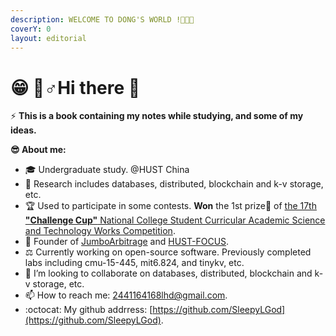 ```yaml
---
description: WELCOME TO DONG'S WORLD !🎉🎉🎉
coverY: 0
layout: editorial
---
```


# 😁 🦸♂Hi there 👋

⚡ **This is a book containing my notes while studying, and some of my ideas.**

**😎 About me:**

* 🎓 Undergraduate study. @HUST China
* 🔭 Research includes databases, distributed, blockchain and k-v storage, etc.
* 🏆 Used to participate in some contests. **Won** the 1st prize🥇 of [the 17th **"Challenge Cup"** National College Student Curricular Academic Science and Technology Works Competition](http://mse.hust.edu.cn/info/1180/11133.htm).
* 👑 Founder of [JumboArbitrage](https://github.com/JumboArbitrage) and [HUST-FOCUS](https://github.com/HUST-FOCUS).
* ⚖️ Currently working on open-source software. Previously completed labs including cmu-15-445, mit6.824, and tinykv, etc.
* 👯 I’m looking to collaborate on databases, distributed, blockchain and k-v storage, etc.
* 📫 How to reach me: [2441164168lhd@gmail.com](mailto:2441164168lhd@gmail.com).
* :octocat: My github addrress: [https://github.com/SleepyLGod](https://github.com/SleepyLGod).
